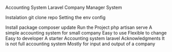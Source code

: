 Accounting System Laravel
Company Manager System

Instalation
git clone repo
Setting the env config

Install package
composer update
Run the Project
php artisan serve
A simple accounting system for small company
Easy to use
Flexible to change
Easy to developer
A starter Accounting system laravel
Acknowledgments
It is not full accounting system
Mostly for input and output of a company
